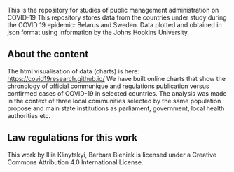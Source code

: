 This is the repository for studies of public management administration on COVID-19
This repository stores data from the countries under study during the COVID 19 epidemic: Belarus and Sweden. Data plotted and obtained in json format using information by the Johns Hopkins University. 
## About the content
The html visualisation of data (charts) is here: https://covid19research.github.io/
We have built online charts that show the chronology of official communique and regulations publication versus confirmed cases of COVID-19 in selected countries.
The analysis was made in the context of three local communities selected by the same population propose and main state institutions as parliament, government, local health authorities etc.
## Law regulations for this work 
This work by Illia Klinytskyi, Barbara Bieniek is licensed under a Creative Commons Attribution 4.0 International License.
